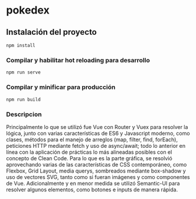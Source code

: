 # pokedex

## Instalación del proyecto
```
npm install
```

### Compilar y habilitar hot reloading para desarrollo
```
npm run serve
```

### Compilar y minificar para producción
```
npm run build
```

### Descripcion
Principalmente lo que se utilizó fue Vue con Router y Vuex para resolver la lógica, junto con varias características de ES6 y Javascript moderno, como clases, métodos para el manejo de arreglos (map, filter, find, forEach), peticiones HTTP mediante fetch y uso de async/await; todo lo anterior en línea con la aplicación de prácticas lo más alineadas posibles con el concepto de Clean Code. Para lo que es la parte gráfica, se resolvió aprovechando varias de las características de CSS contemporáneo, como Flexbox, Grid Layout, media querys, sombreados mediante box-shadow y uso de vectores SVG, tanto como si fueran imágenes y como componentes de Vue. Adicionalmente y en menor medida se utilizó Semantic-UI para resolver algunos elementos, como botones e inputs de manera rápida.